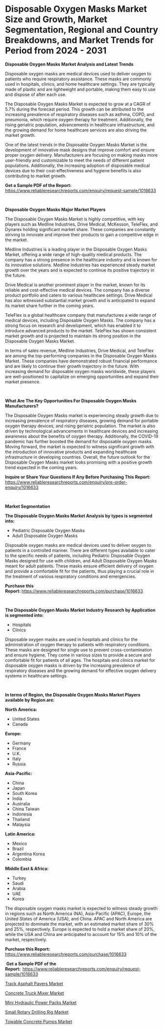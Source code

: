 <p><h1>Disposable Oxygen Masks Market Size and Growth, Market Segmentation, Regional and Country Breakdowns, and Market Trends for Period from 2024 -  2031</h1></p><p><strong>Disposable Oxygen Masks Market Analysis and Latest Trends</strong></p>
<p><p>Disposable oxygen masks are medical devices used to deliver oxygen to patients who require respiratory assistance. These masks are commonly used in hospitals, clinics, and home healthcare settings. They are typically made of plastic and are lightweight and portable, making them easy to use and dispose of after each use.</p><p>The Disposable Oxygen Masks Market is expected to grow at a CAGR of 5.7% during the forecast period. This growth can be attributed to the increasing prevalence of respiratory diseases such as asthma, COPD, and pneumonia, which require oxygen therapy for treatment. Additionally, the rising geriatric population, advancements in healthcare infrastructure, and the growing demand for home healthcare services are also driving the market growth.</p><p>One of the latest trends in the Disposable Oxygen Masks Market is the development of innovative mask designs that improve comfort and ensure proper oxygen delivery. Manufacturers are focusing on making masks more user-friendly and customizable to meet the needs of different patient populations. Additionally, the increasing adoption of disposable medical devices due to their cost-effectiveness and hygiene benefits is also contributing to market growth.</p></p>
<p><strong>Get a Sample PDF of the Report:&nbsp;</strong> <a href="https://www.reliableresearchreports.com/enquiry/request-sample/1016633">https://www.reliableresearchreports.com/enquiry/request-sample/1016633</a></p>
<p>&nbsp;</p>
<p><strong>Disposable Oxygen Masks Major Market Players</strong></p>
<p><p>The Disposable Oxygen Masks Market is highly competitive, with key players such as Medline Industries, Drive Medical, McKesson, TeleFlex, and Dynarex holding significant market share. These companies are constantly striving to innovate and improve their products to gain a competitive edge in the market.</p><p>Medline Industries is a leading player in the Disposable Oxygen Masks Market, offering a wide range of high-quality medical products. The company has a strong presence in the healthcare industry and is known for its innovative solutions. Medline Industries has experienced steady market growth over the years and is expected to continue its positive trajectory in the future.</p><p>Drive Medical is another prominent player in the market, known for its reliable and cost-effective medical devices. The company has a diverse product portfolio and caters to various healthcare settings. Drive Medical has also witnessed substantial market growth and is anticipated to expand its market share further in the coming years.</p><p>TeleFlex is a global healthcare company that manufactures a wide range of medical devices, including Disposable Oxygen Masks. The company has a strong focus on research and development, which has enabled it to introduce advanced products to the market. TeleFlex has shown consistent market growth and is projected to maintain its strong position in the Disposable Oxygen Masks Market.</p><p>In terms of sales revenue, Medline Industries, Drive Medical, and TeleFlex are among the top-performing companies in the Disposable Oxygen Masks Market. These companies have demonstrated robust financial performance and are likely to continue their growth trajectory in the future. With increasing demand for disposable oxygen masks worldwide, these players are well-positioned to capitalize on emerging opportunities and expand their market presence.</p></p>
<p>&nbsp;</p>
<p><strong>What Are The Key Opportunities For Disposable Oxygen Masks Manufacturers?</strong></p>
<p><p>The Disposable Oxygen Masks market is experiencing steady growth due to increasing prevalence of respiratory diseases, growing demand for portable oxygen therapy devices, and rising geriatric population. The market is also driven by technological advancements in healthcare devices and increasing awareness about the benefits of oxygen therapy. Additionally, the COVID-19 pandemic has further boosted the demand for disposable oxygen masks. Moving forward, the market is expected to witness significant growth with the introduction of innovative products and expanding healthcare infrastructure in developing countries. Overall, the future outlook for the Disposable Oxygen Masks market looks promising with a positive growth trend expected in the coming years.</p></p>
<p><strong>Inquire or Share Your Questions If Any Before Purchasing This Report:</strong> <a href="https://www.reliableresearchreports.com/enquiry/pre-order-enquiry/1016633">https://www.reliableresearchreports.com/enquiry/pre-order-enquiry/1016633</a></p>
<p>&nbsp;</p>
<p><strong>Market Segmentation</strong></p>
<p><strong>The Disposable Oxygen Masks Market Analysis by types is segmented into:</strong></p>
<p><ul><li>Pediatric Disposable Oxygen Masks</li><li>Adult Disposable Oxygen Masks</li></ul></p>
<p><p>Disposable oxygen masks are medical devices used to deliver oxygen to patients in a controlled manner. There are different types available to cater to the specific needs of patients, including Pediatric Disposable Oxygen Masks designed for use with children, and Adult Disposable Oxygen Masks meant for adult patients. These masks ensure efficient delivery of oxygen and provide a comfortable fit for the patients, thus playing a crucial role in the treatment of various respiratory conditions and emergencies.</p></p>
<p><strong>Purchase this Report:&nbsp;</strong><a href="https://www.reliableresearchreports.com/purchase/1016633">https://www.reliableresearchreports.com/purchase/1016633</a></p>
<p>&nbsp;</p>
<p><strong>The Disposable Oxygen Masks Market Industry Research by Application is segmented into:</strong></p>
<p><ul><li>Hospitals</li><li>Clinics</li></ul></p>
<p><p>Disposable oxygen masks are used in hospitals and clinics for the administration of oxygen therapy to patients with respiratory conditions. These masks are designed for single use to prevent cross-contamination and ensure hygiene. They come in various sizes to provide a secure and comfortable fit for patients of all ages. The hospitals and clinics market for disposable oxygen masks is driven by the increasing prevalence of respiratory diseases and the growing demand for effective oxygen delivery systems in healthcare settings.</p></p>
<p>&nbsp;</p>
<p><strong>In terms of Region, the Disposable Oxygen Masks Market Players available by Region are:</strong></p>
<p>
    <p> <strong> North America: </strong>
        <ul>
            <li>United States</li>
            <li>Canada</li>
        </ul>
        </p> 
    <p> <strong> Europe: </strong>
        <ul>
            <li>Germany</li>
            <li>France</li>
            <li>U.K.</li>
            <li>Italy</li>
            <li>Russia</li>
        </ul>
        </p> 
    <p> <strong> Asia-Pacific: </strong>
        <ul>
            <li>China</li>
            <li>Japan</li>
            <li>South Korea</li>
            <li>India</li>
            <li>Australia</li>
            <li>China Taiwan</li>
            <li>Indonesia</li>
            <li>Thailand</li>
            <li>Malaysia</li>
        </ul>
        </p> 
    <p> <strong> Latin America: </strong>
        <ul>
            <li>Mexico</li>
            <li>Brazil</li>
            <li>Argentina Korea</li>
            <li>Colombia</li>
        </ul>
        </p> 
    <p> <strong> Middle East & Africa: </strong>
        <ul>
            <li>Turkey</li>
            <li>Saudi</li>
            <li>Arabia</li>
            <li>UAE</li>
            <li>Korea</li>
        </ul>
    </p>
    </p>
<p><p>The disposable oxygen masks market is expected to witness steady growth in regions such as North America (NA), Asia-Pacific (APAC), Europe, the United States of America (USA), and China. APAC and North America are projected to dominate the market, with an estimated market share of 30% and 25%, respectively. Europe is expected to hold a market share of 20%, while the USA and China are anticipated to account for 15% and 10% of the market, respectively.</p></p>
<p><strong>Purchase this Report: </strong><a href="https://www.reliableresearchreports.com/purchase/1016633">https://www.reliableresearchreports.com/purchase/1016633</a></p>
<p>&nbsp;<strong>Get a Sample PDF of the Report:&nbsp;&nbsp;</strong><a href="https://www.reliableresearchreports.com/enquiry/request-sample/1016633">https://www.reliableresearchreports.com/enquiry/request-sample/1016633</a></p>
<p><strong></strong></p>
<p><p><a href="https://medium.com/@v8581137/analyzing-track-asphalt-pavers-market-global-industry-perspective-and-forecast-2024-to-2031-3bccbc76dc99">Track Asphalt Pavers Market</a></p><p><a href="https://medium.com/@v8581137/concrete-truck-mixer-market-size-reveals-the-best-marketing-channels-in-global-industry-54d3ada14fb5">Concrete Truck Mixer Market</a></p><p><a href="https://medium.com/@rubencarter5756/mini-hydraulic-power-packs-market-size-cagr-trends-2024-2030-fe6d967031a1">Mini Hydraulic Power Packs Market</a></p><p><a href="https://medium.com/@v8581137/small-rotary-drilling-rig-market-analysis-its-cagr-market-segmentation-and-global-industry-86b27e270a2a">Small Rotary Drilling Rig Market</a></p><p><a href="https://medium.com/@v8581137/towable-concrete-pumps-market-size-market-outlook-and-market-forecast-2024-to-2031-3ec88cf628a2">Towable Concrete Pumps Market</a></p></p>